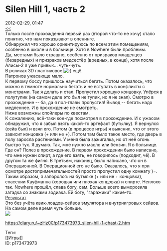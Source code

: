 Silen Hill 1, часть 2
======================

   
 2012-02-29, 01:47   
   [<<](Silent%20Hill%201)    
 Только после прохождения первый раз (второй что-то не хочу) стало понятно, что нам показывают в опенинге.   
 Обнаружил что хорошо ориентируюсь по всем этим помещениям, особенно в школе и в больнице. Хотя в Nowhere были проблемы.   
 Да, местами было страшно, особенно от призраков младенцев (безвредных) и призраков медсестёр (вредных, в конце), хотя после Алисы-2 я уже привык... чуть-чуть.   
 В роликах 3D пластиковое ![:)](http://static.diary.ru/picture/3.gif) ещё.   
 Патронов ужасающе мало.   
 К первому боссу пришлось научиться бегать. Потом оказалось, что можно в темноте нормально бегать и не вступать в конфликты с монстрами. Так я делать и стал. Пропустил хорошую концовку. Упёрся в полутупик (на самом деле это был не тупик, но я не знал). Смотрю в прохождение -- ба, да я пол-главы пропустил! Вывод -- бегать надо медленнее. И в прохождение не смотреть.   
 Ниже возможны спойлеры по квестам.   
 К сожалению, всё-таки кое-где посмотрел в прохождение. И с ужасом обнаружил, что я забыл взять какой-то артефакт (бутылку). Я вернулся (сейв был) и взял его. Потом (в процессе игры) я выяснил, что от этого зависит концовка (+ или не +). Потом там было такое место, где дверь в полу заросла растениями. У меня была зажигалка, но от неё огонь быстро тух. Я думаю. Так, мне нужно масло или бензин. Я в больнице. Где он? Полез в прохождение. В первом прохождении было написано, что мне нужен спирт, а где его взять, не говорилось (подходит, чё). В другом та же фигня. В третьем, наконец, было написано, что он в Операционной. В Операционной его не было. Оказалось, что я при осмотре достопримечательностей просто пропустил одну комнату )=.   
 Таким образом, я запоролся: на бутылке (+ или не + концовка), спасении Кауфманна (хорошая или плохая концовка) и спирте. Неплохо так. Nowhere прошёл, слава богу, сам. Больше всего выморозила загадка со знаками зодиака. Ей богу, "гаражики" какие-то.   
  [Результат](https://zHz00.diary.ru/p173473973.htm?index=1#linkmore173473973m1)      
 Это без учёта квик-лоадов-сейвов эмулятора и внутриигровых сейвов. На самом деле время чуть больше.   
  ![](http://i047.radikal.ru/1202/17/74d3dc18f6af.png)      
    
 <https://diary.ru/~zHz00/p173473973_silen-hill-1-chast-2.htm>   
   
 Теги:   
 [[Игры]]   
 ID: p173473973